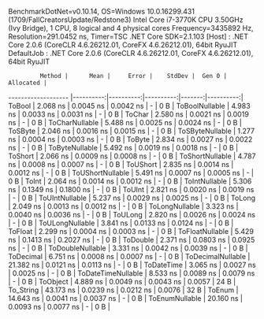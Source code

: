 
BenchmarkDotNet=v0.10.14, OS=Windows 10.0.16299.431 (1709/FallCreatorsUpdate/Redstone3)
Intel Core i7-3770K CPU 3.50GHz (Ivy Bridge), 1 CPU, 8 logical and 4 physical cores
Frequency=3435892 Hz, Resolution=291.0452 ns, Timer=TSC
.NET Core SDK=2.1.103
  [Host]     : .NET Core 2.0.6 (CoreCLR 4.6.26212.01, CoreFX 4.6.26212.01), 64bit RyuJIT
  DefaultJob : .NET Core 2.0.6 (CoreCLR 4.6.26212.01, CoreFX 4.6.26212.01), 64bit RyuJIT


             Method |      Mean |     Error |    StdDev |  Gen 0 | Allocated |
------------------- |----------:|----------:|----------:|-------:|----------:|
             ToBool |  2.068 ns | 0.0045 ns | 0.0042 ns |      - |       0 B |
     ToBoolNullable |  4.983 ns | 0.0033 ns | 0.0031 ns |      - |       0 B |
             ToChar |  2.580 ns | 0.0021 ns | 0.0019 ns |      - |       0 B |
     ToCharNullable |  5.488 ns | 0.0025 ns | 0.0024 ns |      - |       0 B |
            ToSByte |  2.046 ns | 0.0016 ns | 0.0015 ns |      - |       0 B |
    ToSByteNullable |  1.277 ns | 0.0004 ns | 0.0003 ns |      - |       0 B |
             ToByte |  2.834 ns | 0.0027 ns | 0.0022 ns |      - |       0 B |
     ToByteNullable |  5.492 ns | 0.0019 ns | 0.0018 ns |      - |       0 B |
            ToShort |  2.066 ns | 0.0009 ns | 0.0008 ns |      - |       0 B |
    ToShortNullable |  4.787 ns | 0.0008 ns | 0.0007 ns |      - |       0 B |
           ToUShort |  2.835 ns | 0.0014 ns | 0.0012 ns |      - |       0 B |
   ToUShortNullable |  5.491 ns | 0.0007 ns | 0.0005 ns |      - |       0 B |
              ToInt |  2.064 ns | 0.0014 ns | 0.0012 ns |      - |       0 B |
      ToIntNullable |  5.306 ns | 0.1349 ns | 0.1800 ns |      - |       0 B |
             ToUInt |  2.821 ns | 0.0020 ns | 0.0019 ns |      - |       0 B |
     ToUIntNullable |  5.237 ns | 0.0029 ns | 0.0025 ns |      - |       0 B |
             ToLong |  2.049 ns | 0.0013 ns | 0.0012 ns |      - |       0 B |
     ToLongNullable |  3.323 ns | 0.0040 ns | 0.0036 ns |      - |       0 B |
            ToULong |  2.820 ns | 0.0026 ns | 0.0024 ns |      - |       0 B |
    ToULongNullable |  3.841 ns | 0.0133 ns | 0.0124 ns |      - |       0 B |
            ToFloat |  2.299 ns | 0.0004 ns | 0.0003 ns |      - |       0 B |
    ToFloatNullable |  5.429 ns | 0.1413 ns | 0.2027 ns |      - |       0 B |
           ToDouble |  2.371 ns | 0.0803 ns | 0.0925 ns |      - |       0 B |
   ToDoubleNullable |  3.331 ns | 0.0042 ns | 0.0039 ns |      - |       0 B |
          ToDecimal |  6.751 ns | 0.0008 ns | 0.0007 ns |      - |       0 B |
  ToDecimalNullable | 21.382 ns | 0.0121 ns | 0.0113 ns |      - |       0 B |
         ToDateTime |  3.065 ns | 0.0027 ns | 0.0025 ns |      - |       0 B |
 ToDateTimeNullable |  8.533 ns | 0.0089 ns | 0.0079 ns |      - |       0 B |
           ToObject |  4.889 ns | 0.0049 ns | 0.0043 ns | 0.0057 |      24 B |
          To_String | 43.173 ns | 0.0239 ns | 0.0212 ns | 0.0076 |      32 B |
             ToEnum | 14.643 ns | 0.0041 ns | 0.0037 ns |      - |       0 B |
     ToEnumNullable | 20.160 ns | 0.0093 ns | 0.0077 ns |      - |       0 B |
